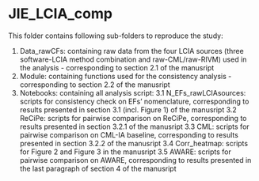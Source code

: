 # JIE_LCIA_comp

This folder contains following sub-folders to reproduce the study: 

1. Data_rawCFs: containing raw data from the four LCIA sources (three software-LCIA method combination and raw-CML/raw-RIVM) used in the analysis - corresponding to section 2.1 of the manusript
2. Module: containing functions used for the consistency analysis - corresponding to section 2.2 of the manusript
3. Notebooks: containing all analysis script:
	3.1 N_EFs_rawLCIAsources: scripts for consistency check on EFs’ nomenclature, corresponding to results presented in section 3.1 (incl. Figure 1) of the manusript
	3.2 ReCiPe: scripts for pairwise comparison on ReCiPe, corresponding to results presented in section 3.2.1 of the manusript
	3.3 CML: scripts for pairwise comparison on CML-IA baseline, corresponding to results presented in section 3.2.2 of the manusript
	3.4 Corr_heatmap: scripts for Figure 2 and Figure 3 in the manusript
	3.5 AWARE: scripts for pairwise comparison on AWARE, corresponding to results presented in the last paragraph of section 4 of the manusript
